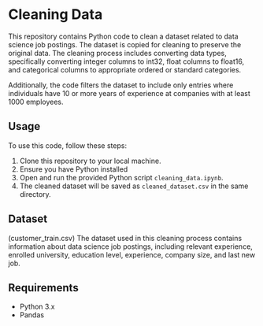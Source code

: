 # Cleaning Data

This repository contains Python code to clean a dataset related to data science job postings. The dataset is copied for cleaning to preserve the original data. The cleaning process includes converting data types, specifically converting integer columns to int32, float columns to float16, and categorical columns to appropriate ordered or standard categories. 

Additionally, the code filters the dataset to include only entries where individuals have 10 or more years of experience at companies with at least 1000 employees.

## Usage

To use this code, follow these steps:

1. Clone this repository to your local machine.
2. Ensure you have Python installed
3. Open and run the provided Python script `cleaning_data.ipynb`.
4. The cleaned dataset will be saved as `cleaned_dataset.csv` in the same directory.

## Dataset
(customer_train.csv)
The dataset used in this cleaning process contains information about data science job postings, including relevant experience, enrolled university, education level, experience, company size, and last new job. 

## Requirements

- Python 3.x
- Pandas
